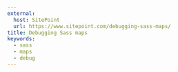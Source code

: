 ```yaml
---
external:
  host: SitePoint
  url: https://www.sitepoint.com/debugging-sass-maps/
title: Debugging Sass maps
keywords:
  - sass
  - maps
  - debug
---
```

